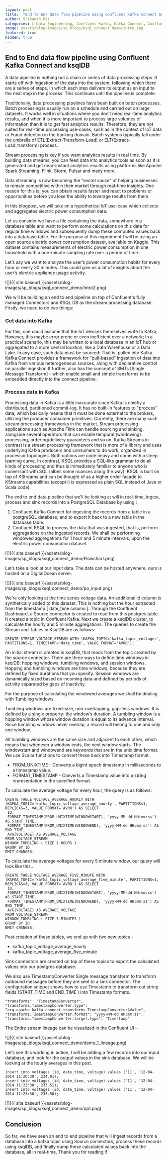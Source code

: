 ```yaml
---
layout: post
title:  "End to End data flow pipeline using Confluent Kafka Connect and ksqlDB"
author: Srikanth Pai
categories: [ Data Engineering, Confluent Kafka, Kafka Connect, Confluent ksqlDB ]
image: assets/blog-images/sp_blogs/ksql_connect_demo/intro.jpg
featured: true
hidden: true
---
```


## End to End data flow pipeline using Confluent Kafka Connect and ksqlDB

A data pipeline is nothing but a chain or series of data processing steps. It starts off with ingestion of the data into the system, following which there are a series of steps, in which each step delivers its output as an input to the next step in the process. This continues until the pipeline is complete.


Traditionally, data processing pipelines have been built on batch processes. Batch processing is usually run on a schedule and carried out on large datasets. It works well in situations where you don’t need real-time analytics results, and when it is more important to process large volumes of information than it is to get fast analytics results. Therefore, they are not suited for real-time processing use-cases, such as in the context of IoT data or Fraud detection in the banking domain. Batch systems typically fall under the umbrella of ETL(Extract-Transform-Load) or ELT(Extract-Load_transform) process.


Stream processing is key if you want analytics results in real time. By building data streams, you can feed data into analytics tools as soon as it is generated and get near-instant analytics results using platforms like Apache Spark Streaming, Flink, Storm, Pulsar and many more.


Data streaming is now becoming the “secret sauce” of helping businesses to remain competitive within their market through real-time insights. One reason for this is, you can obtain results faster and react to problems or opportunities before you lose the ability to leverage results from them.


In this blogpost, we will take on a hypothetical IoT use-case which collects and aggregates electric power consumption data.


Let us consider we have a file containing the data, somewhere in a database table and want to perform some calculations on this data for regular time windows and subsequently dump these computed values back into a database table. For the purpose of this experiment I will be using an open source electric power consumption dataset, available on Kaggle. 
This dataset contains measurements of electric power consumption in one household with a one-minute sampling rate over a period of time.


Let’s say we want to analyze the user’s power consumption habits for every hour or every 30 minutes. This could give us a lot of insights about the user’s electric appliance usage activity.

![]({{ site.baseurl }}/assets/blog-images/sp_blogs/ksql_connect_demo/intro2.png)


We will be building an end to end pipeline on top of Confluent's fully managed Connectors and KSQL DB as the stream processing database.
Firstly, we need to do two things:



### Get data into Kafka
For this, one could assume that the IoT devices themselves write to Kafka; However, this maybe error prone or even inefficient over a network; In a practical scenario, this may be written to a local database in an IoT hub or aggregated to a more central location, like a Data Warehouse or a Data Lake.
In any case, such data must be sourced: That is, pulled into Kafka. Kafka Connect provides a framework for "pull-based" ingestion of data into Kafka from various heterogeneous sources, along with declarative control on parallel ingestion.It further, also has the concept of SMTs [Single Message Transform] - which enable small and simple transforms to be embedded directly into the connect pipeline.

### Process data in Kafka

Processing data in Kafka is a little inaccurate since Kafka is chiefly a distributed, partitioned commit-log. It has no built-in features to "process" data, which basically means that it must be done external to the brokers, utilizing the producer consumer primitives. Currently, there are many such stream processing frameworks in the market.
Stream processing applications such as Apache Flink can handle sourcing and sinking, alongside several operators that can enable temporal (windowing) processing, ordering/delivery guarantees and so on.
Kafka Streams in contrast is a stream processing framework that is more of a library and uses underlying Kafka producers and consumers to do work, organized in processor topologies.
Both options are code heavy and come with a steep learning curve.
In contrast, KSQL provides a SQL-like grammar to do all kinds of processing and thus is immediately familiar to anyone who is conversant with SQL (albeit some nuances along the way). KSQL is built on top of KStreams and can be thought of as a higher order  facade to KStreams capabilities (except it is expressed as plain SQL instead of Java or Scala code).


The end to end data pipeline that we’ll be looking at will in real-time, ingest, process and sink records into a PostgreSQL Database by using :
1. Confluent Kafka Connect for ingesting the records from a table in a postgreSQL database; and to export it back to a new table in the database table.
2. Confluent KSQL to process the data that was ingested, that is, perform aggregations on the ingested records. We shall be performing windowed aggregations for 1 hour and 5 minute intervals, upon the electric power consumption dataset.

![]({{ site.baseurl }}/assets/blog-images/sp_blogs/ksql_connect_demo/Flowchart.png)


Let’s take a look at our input data. The data can be hosted anywhere, ours is hosted on a DigitalOcean server.

![]({{ site.baseurl }}/assets/blog-images/sp_blogs/ksql_connect_demo/po_input.png)

We’re only looking at the time series voltage data. An additional id column is synthetically added to this dataset. This is nothing but the hour extracted from the timestamp [ date_time column ]. Through the Confluent Dashboard, a Source connector is created to read from this postgres table. It created a topic in Confluent Kafka.
Next we create a ksqlDB cluster, to calculate the hourly and 5 minute aggregations. The queries to create the Stream and Tables in KsqlDB are as follows:


```
CREATE STREAM VOLTAGE_STREAM WITH (KAFKA_TOPIC='kafka_topic_voltages', PARTITIONS=1, TIMESTAMP='date_time', VALUE_FORMAT='AVRO');
```

An initial stream is created in ksqlDB, that reads from the topic created by the source connector.
There are three ways to define time windows in ksqlDB: hopping windows, tumbling windows, and session windows. Hopping and tumbling windows are time windows, because they are defined by fixed durations that you specify. Session windows are dynamically sized based on incoming data and defined by periods of activity separated by gaps of inactivity.


For the purpose of calculating the windowed averages we shall be dealing with Tumbling windows.

Tumbling windows are fixed-size, non-overlapping, gap-less windows. It is defined by a single property: the window’s duration. A tumbling window is a hopping window whose window duration is equal to its advance interval. Since tumbling windows never overlap, a record will belong to one and only one window.


All tumbling windows are the same size and adjacent to each other, which means that whenever a window ends, the next window starts.
The windowstart and windowend are keywords that are in the unix time format. We use Scalar functions to convert these back into Timestamp format.


* FROM_UNIXTIME - Converts a bigint epoch timestamp in milliseconds to a timestamp value.
* FORMAT_TIMESTAMP - Converts a Timestamp value into a string representation in the specified format.

To calculate the average voltage for every hour, the query is as follows:
```
CREATE TABLE VOLTAGE_AVERAGE_HOURLY WITH (KAFKA_TOPIC='kafka_topic_voltage_average_hourly', PARTITIONS=1, REPLICAS=3, VALUE_FORMAT='AVRO') AS SELECT
 ID,
 FORMAT_TIMESTAMP(FROM_UNIXTIME(WINDOWSTART), 'yyyy-MM-dd HH:mm:ss') AS START_TIME,
 FORMAT_TIMESTAMP(FROM_UNIXTIME(WINDOWEND), 'yyyy-MM-dd HH:mm:ss') AS END_TIME,
 AVG(VOLTAGE) AS AVERAGE_VOLTAGE
FROM VOLTAGE_STREAM
WINDOW TUMBLING ( SIZE 1 HOURS )
GROUP BY ID
EMIT CHANGES;
```

To calculate the average voltages for every 5 minute window, our query will look like this..

```
CREATE TABLE VOLTAGE_AVERAGE_FIVE_MINUTE WITH (KAFKA_TOPIC='kafka_topic_voltage_average_five_minute', PARTITIONS=1, REPLICAS=3, VALUE_FORMAT='AVRO') AS SELECT
 ID,
 FORMAT_TIMESTAMP(FROM_UNIXTIME(WINDOWSTART), 'yyyy-MM-dd HH:mm:ss') AS START_TIME,
 FORMAT_TIMESTAMP(FROM_UNIXTIME(WINDOWEND), 'yyyy-MM-dd HH:mm:ss') AS END_TIME,
 AVG(VOLTAGE) AS AVERAGE_VOLTAGE
FROM VOLTAGE_STREAM
WINDOW TUMBLING ( SIZE 5 MINUTES )
GROUP BY ID
EMIT CHANGES;
```

Post creation of these tables, we end up with two new topics -
* kafka_topic_voltage_average_hourly
* kafka_topic_voltage_average_five_minute


Sink connectors are created on top of these topics to export the calculated values into our postgres database.

We also use TimestampConverter Single message transform to transform outbound messages before they are sent to a sink connector.
The configuration snippet shows how to use Timestamp to transform out string fields (START_TIME and END_TIME ) into Timestamp formats.

```
"transforms": "TimestampConverter",
"transforms.TimestampConverter.type": “org.apache.kafka.connect.transforms.TimestampConverter$Value",
"transforms.TimestampConverter.format": "yyyy-MM-dd HH:mm:ss",
"transforms.TimestampConverter.target.type": "Timestamp"
```

The Entire stream lineage can be visualized in the Confluent UI :-

![]({{ site.baseurl }}/assets/blog-images/sp_blogs/ksql_connect_demo/demo_1_lineage.png)


Let’s see this working in action,
I will be adding a few records into our input database, and look for the output values in the sink database. We will be looking at the hourly averages in this post.

```
insert into voltages (id, date_time, voltage) values ('11', '12-04-2014 11:20:30', 234.01);
insert into voltages (id, date_time, voltage) values ('11', '12-04-2014 11:22:30', 233.51);
insert into voltages (id, date_time, voltage) values ('11', '12-04-2014 11:23:30', 233.50);
```

![]({{ site.baseurl }}/assets/blog-images/sp_blogs/ksql_connect_demo/op1.png)

## Conclusion

So far, we have seen an end to end pipeline that will ingest records from a database into a kafka topic using Source connectors, process these records using ksqlDB, and finally dump these calculated values back into the database, all in real-time.
Thank you for reading !!

